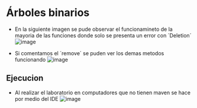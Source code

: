# Árboles binarios

- En la siguiente imagen se pude observar el funcionamineto de la mayoria de las funciones donde solo se presenta un error con ´Deletion´ 
![image](https://github.com/user-attachments/assets/393d5d10-43b7-4106-94f3-82c877621675)

- Si comentamos el ´remove´ se puden ver los demas metodos funcionando
![image](https://github.com/user-attachments/assets/447270d9-6c8c-44fe-aba0-05e1f8384a74)



## Ejecucion
- Al realizar el laboratorio en computadores que no tienen maven se hace por medio del IDE
  ![image](https://github.com/user-attachments/assets/ca3887e6-2ddd-4c2a-80af-12d9ba7d193b)
